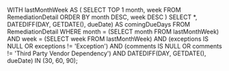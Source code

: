 WITH lastMonthWeek AS (
    SELECT TOP 1 month, week
    FROM RemediationDetail
    ORDER BY month DESC, week DESC
)
SELECT *,
       DATEDIFF(DAY, GETDATE(), dueDate) AS comingDueDays
FROM RemediationDetail
WHERE month = (SELECT month FROM lastMonthWeek)
  AND week = (SELECT week FROM lastMonthWeek)
  AND (exceptions IS NULL OR exceptions != 'Exception')
  AND (comments IS NULL OR comments != 'Third Party Vendor Dependency')
  AND DATEDIFF(DAY, GETDATE(), dueDate) IN (30, 60, 90);
